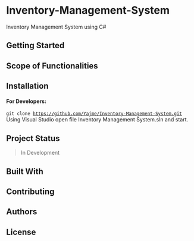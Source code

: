 # Inventory-Management-System
Inventory Management System using C# 


## Getting Started

<!--Description Here-->

## Scope of Functionalities

<!--Usage Here-->

## Installation
<!--Installation Here-->

#### For Developers:

<code>git clone https://github.com/Yajme/Inventory-Management-System.git</code>
<br> Using Visual Studio open file Inventory Management System.sln and start.

## Project Status
> In Development
## Built With

## Contributing

## Authors

## License
